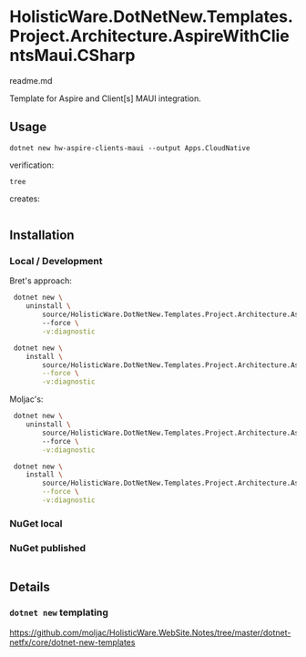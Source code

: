 # HolisticWare.DotNetNew.Templates.Project.Architecture.AspireWithClientsMaui.CSharp

readme.md

Template for Aspire and Client[s] MAUI integration.

## Usage

```
dotnet new hw-aspire-clients-maui --output Apps.CloudNative
```

verification:

```
tree
```

creates:

```
```

## Installation 

### Local / Development

Bret's approach:

```bash
 dotnet new \
    uninstall \
        source/HolisticWare.DotNetNew.Templates.Project.Architecture.AspireWithClientsMaui.CSharp.Bret/content
        --force \
        -v:diagnostic

 dotnet new \
    install \
        source/HolisticWare.DotNetNew.Templates.Project.Architecture.AspireWithClientsMaui.CSharp.Bret/content \
        --force \
        -v:diagnostic
 ```

Moljac's:

```bash
 dotnet new \
    uninstall \
        source/HolisticWare.DotNetNew.Templates.Project.Architecture.AspireWithClientsMaui.CSharp/content
        --force \
        -v:diagnostic

 dotnet new \
    install \
        source/HolisticWare.DotNetNew.Templates.Project.Architecture.AspireWithClientsMaui.CSharp/content \
        --force \
        -v:diagnostic
 ```

### NuGet local


### NuGet published

```
```

## Details

### `dotnet new` templating

https://github.com/moljac/HolisticWare.WebSite.Notes/tree/master/dotnet-netfx/core/dotnet-new-templates
